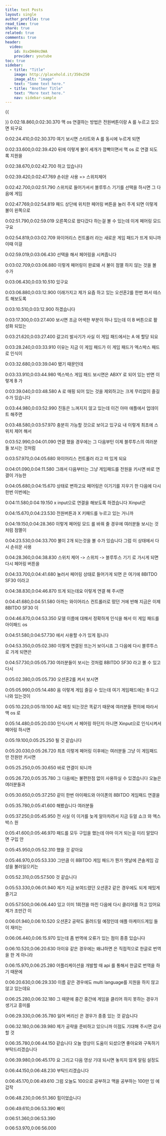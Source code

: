 ```yaml
---
title: test Posts
layout: single
author_profile: true
read_time: true
share: true
related: true
comments: true
header:
  video:
    id: XsxDH4HcOWA
    provider: youtube
toc: true
sidebar:
  - title: "Title"
    image: http://placehold.it/350x250
    image_alt: "image"
    text: "Some text here."
  - title: "Another Title"
    text: "More text here."
    nav: sidebar-sample
---
```

{{
<script src="https://apis.google.com/js/platform.js"></script>
<div class="g-ytsubscribe" data-channelid="UCwq1IYf7GhmJgJtqjbBX1IA" data-layout="full" data-count="default" padding-top: "0%"></div>}}
0:02:18.860,0:02:30.370
맥 os 연결하는 방법은 전원버튼이랑 A 를 누르고 있으면 되구요

0:02:24.410,0:02:30.370
여기 보시면 스타트와 A 를 동시에 누르게 되면

0:02:33.600,0:02:39.420
뒤에 이렇게 불이 세개가 깜빡이면서 맥 os 로 연결 되도록 지원을

0:02:38.670,0:02:42.700
하고 있습니다

0:02:39.420,0:02:47.769
손쉬운 사용 => 스위치제어

0:02:42.700,0:02:51.790
스위치로 들어가셔서 블루투스 기기를 선택을 하시면 그 다음에 게임

0:02:47.769,0:02:54.819
패드 상단에 위치한 페어링 버튼을 눌러 주게 되면 이렇게 불이 왼쪽으로

0:02:51.790,0:02:59.019
오른쪽으로 왔다갔다 하는걸 볼 수 있는데 이게 페어링 모드 구요

0:02:54.819,0:03:02.709
와이어리스 컨트롤러 라는 새로운 게임 패드가 뜨게 되니까 이때 이걸

0:02:59.019,0:03:06.430
선택을 해서 페어링을 시켜줍니다

0:03:02.709,0:03:06.880
이렇게 페어링이 완료돼 서 불이 점멸 하지 않는 것을 볼 수가

0:03:06.430,0:03:10.510
있구요

0:03:06.880,0:03:12.900
이래가지고 제가 요즘 하고 있는 오션혼2를 한번 펴서 테스트 해보도록

0:03:10.510,0:03:12.900
하겠습니다

0:03:17.300,0:03:27.400
보시면 조금 어색한 부분이 하나 있는데 이 B 버튼으로 활성화 되있는

0:03:21.620,0:03:27.400
갈고리 발사기가 사실 이 게임 패드에서는 A 에 할당 되요

0:03:28.240,0:03:33.910
이유는 지금 이 게임 패드가 이 게임 패드가 엑스박스 패드 로 인식이

0:03:32.680,0:03:39.040
됐기 때문인데

0:03:33.910,0:03:44.980
엑스박스 게임 패드 보시면은 ABXY 로 되어 있는 반면 이렇게 B 가

0:03:39.040,0:03:48.580
A 로 매핑 되어 있는 것을 제외하고는 크게 무리없이 즐길 수가 있습니다

0:03:44.980,0:03:52.990
진동은 느껴지지 않고 있는데 이건 아마 애플에서 업데이트 해주면

0:03:48.580,0:03:57.970
충분히 가능할 것으로 보이고 있구요 내 이렇게 최초에 스위치 제어 해서

0:03:52.990,0:04:01.090
연결 했을 경우에는 그 다음부턴 이제 블루투스의 여러분들 보시는 것처럼

0:03:57.970,0:04:05.680
와이어리스 컨트롤러 라고 떠 있게 되요

0:04:01.090,0:04:11.580
그래서 다음부터는 그냥 게임패드를 전원을 키시면 바로 연결이 가능한

0:04:05.680,0:04:15.670
상태로 변하고요 페어링은 이기기를 지우기 한 다음에 다시 한번 이번에는

0:04:11.580,0:04:19.150
x input으로 연결을 해보도록 하겠습니다 Xinput은

0:04:15.670,0:04:23.530
전원버튼과 X 키패드를 누르고  있는 거니까

0:04:19.150,0:04:28.360
이렇게 페어링 모드 를 바꿔 줄 경우에 여러분들 보시는 것처럼 점멸이

0:04:23.530,0:04:33.700
불이 2개 되는것을 볼 수가 있습니다 그럼 이 상태에서 다시 손쉬운 사용

0:04:28.360,0:04:38.830
스위치 제어 -> 스위치 -> 블루투스 기기 로 가시게 되면 다시 페어링 버튼을

0:04:33.700,0:04:41.680
눌러서 페어링 상태로 들어가게 되면 은 여기에 8BITDO SF30 이라고

0:04:38.830,0:04:46.870
뜨게 되는데요 이렇게 연결 해 주시면

0:04:41.680,0:04:51.580
아까는 와이어리스 컨트롤러로 떴던 거에 반해 지금은 이제 8BITDO SF30 이

0:04:46.870,0:04:53.350
모델 이름에 대해서 정확하게 인식을 해서 이 게임 패드를 아이패드 os

0:04:51.580,0:04:57.730
에서 사용할 수가 있게 됩니다

0:04:53.350,0:05:02.380
이렇게 연결된 뜨는거 보이시죠 그 다음에 다시 블루투스로 가게 되면은

0:04:57.730,0:05:05.730
여러분들이 보시는 것처럼 8BITDO SF30 라고 볼 수 있고 다시

0:05:02.380,0:05:05.730
오션혼2를 켜서 보시면

0:05:05.990,0:05:14.480
음 이렇게 게임 즐길 수 있는데 여기 게임패드에는 B 다고 나와 있는것이

0:05:10.220,0:05:19.100
A로 매칭 되는것은 똑같기 때문에 여러분들 편의에 따라서 맥 os 로

0:05:14.480,0:05:20.030
인식시켜 서 페어링 하던지 아니면 Xinput으로 인식시켜서 페어링 하시면

0:05:19.100,0:05:25.250
될 것 같습니다

0:05:20.030,0:05:26.720
최초 이렇게 페어링 이후에는 여러분들 그냥 이 게임패드 만 전원만 키시면

0:05:25.250,0:05:30.650
바로 연결이 되니까

0:05:26.720,0:05:35.780
그 다음에는 불편한점 없이 사용하실 수 있겠습니다 오늘은 여러분들과

0:05:30.650,0:05:37.250
같이 한번 아이패드와 아이폰의 8BITDO 게임패드 연결을

0:05:35.780,0:05:41.600
해봤습니다 여러분들

0:05:37.250,0:05:45.950
전 사실 이 이거를 늦게 알아차려서 지금 듀얼 쇼크 와 엑스박스 원

0:05:41.600,0:05:46.970
패드를 모두 구입을 했는데 아마 이거 되는걸 미리 알았다면 구입 안

0:05:45.950,0:05:52.310
했을 것 같아요

0:05:46.970,0:05:53.330
그만큼 이 8BITDO 게임 패드가 뭔가 옛날에 콘솔게임 감성을 불러일으키는

0:05:52.310,0:05:57.500
것 같습니다

0:05:53.330,0:06:01.940
제가 지금 보여드렸던 오션혼2 같은 경우에도 되게 재밌게 즐기고

0:05:57.500,0:06:06.440
있고 이미 1회전을 마친 다음에 다시 클리어를 하고 있어요 제가 조만간 이

0:06:01.940,0:06:10.520
오션혼2 공략도 올려드릴 예정인데 애플 아케이드게임 들이 재미는

0:06:06.440,0:06:15.970
있는데 좀 번역에 오류가 있는 점이 종종 있습니다

0:06:10.520,0:06:20.630
아이유 같은 경우에는 왜냐하면 은 직접적으로 한글로 번역을 한 게 아니라

0:06:15.970,0:06:25.280
어플리케이션을 개발할 때 api 를 통해서 한글로 번역을 하기 때문에

0:06:20.630,0:06:29.330
이름 같은 경우에도 multi language를 지원을 하지 않고 않고 있는데요

0:06:25.280,0:06:32.180
그 때문에 중간 중간에 게임을 클리어 하지 못하는 경우가 생기고 흥미를

0:06:29.330,0:06:35.780
잃어 버리신 은 경우가 종종 있는 것 같습니다

0:06:32.180,0:06:39.980
제가 공략을 준비하고 있으니까 이점도 기대해 주시면 감사할 것

0:06:35.780,0:06:44.150
같습니다 오늘 영상이 도움이 되셨으면 좋아요와 구독하기 부탁드리겠습니다

0:06:39.980,0:06:45.170
요 그리고 다음 영상 기대 되시면 놓치지 않게 알림 설정도

0:06:44.150,0:06:48.230
부탁드리겠습니다

0:06:45.170,0:06:49.610
그럼 오늘도 100으로 공부하고 맥을 공부하는 100만 잉 에 갑작

0:06:48.230,0:06:51.360
힘이었습니다

0:06:49.610,0:06:53.390
빠이

0:06:51.360,0:06:53.390


0:06:53.970,0:06:56.000